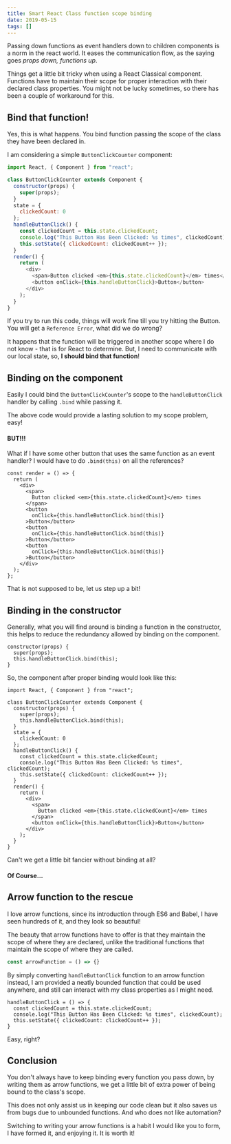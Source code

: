 ```yaml
---
title: Smart React Class function scope binding
date: 2019-05-15
tags: []
---
```


Passing down functions as event handlers down to children components is a norm in the react world. It eases the communication flow, as the saying goes _props down, functions up_.

Things get a little bit tricky when using a React Classical component. Functions have to maintain their scope for proper interaction with their declared class properties. You might not be lucky sometimes, so there has been a couple of workaround for this.

## Bind that function!

Yes, this is what happens. You bind function passing the scope of the class they have been declared in.

I am considering a simple `ButtonClickCounter` component:

```javascript
import React, { Component } from "react";

class ButtonClickCounter extends Component {
  constructor(props) {
    super(props);
  }
  state = {
    clickedCount: 0
  };
  handleButtonClick() {
    const clickedCount = this.state.clickedCount;
    console.log("This Button Has Been Clicked: %s times", clickedCount);
    this.setState({ clickedCount: clickedCount++ });
  }
  render() {
    return (
      <div>
        <span>Button clicked <em>{this.state.clickedCount}</em> times</span>
        <button onClick={this.handleButtonClick}>Button</button>
      </div>
    );
  }
}
```

If you try to run this code, things will work fine till you try hitting the Button. You will get a `Reference Error`, what did we do wrong?

It happens that the function will be triggered in another scope where I do not know - that is for React to determine. But, I need to communicate with our local state, so, **I should bind that function**!

## Binding on the component

Easily I could bind the `ButtonClickCounter`'s scope to the `handleButtonClick` handler by calling `.bind` while passing it.

The above code would provide a lasting solution to my scope problem, easy!

#### BUT!!!

What if I have some other button that uses the same function as an event handler? I would have to do `.bind(this)` on all the references?

```
const render = () => {
  return (
    <div>
      <span>
        Button clicked <em>{this.state.clickedCount}</em> times
      </span>
      <button 
        onClick={this.handleButtonClick.bind(this)}
      >Button</button>
      <button 
        onClick={this.handleButtonClick.bind(this)}
      >Button</button>
      <button 
        onClick={this.handleButtonClick.bind(this)}
      >Button</button>
    </div>
  );
};
```

That is not supposed to be, let us step up a bit!

## Binding in the constructor

Generally, what you will find around is binding a function in the constructor, this helps to reduce the redundancy allowed by binding on the component.

```
constructor(props) {
  super(props);
  this.handleButtonClick.bind(this);
}
```

So, the component after proper binding would look like this:

```
import React, { Component } from "react";

class ButtonClickCounter extends Component {
  constructor(props) {
    super(props);
    this.handleButtonClick.bind(this);
  }
  state = {
    clickedCount: 0
  };
  handleButtonClick() {
    const clickedCount = this.state.clickedCount;
    console.log("This Button Has Been Clicked: %s times", clickedCount);
    this.setState({ clickedCount: clickedCount++ });
  }
  render() {
    return (
      <div>
        <span>
          Button clicked <em>{this.state.clickedCount}</em> times
        </span>
        <button onClick={this.handleButtonClick}>Button</button>
      </div>
    );
  }
}
```

Can't we get a little bit fancier without binding at all?

#### Of Course...

## Arrow function to the rescue

I love arrow functions, since its introduction through ES6 and Babel, I have seen hundreds of it, and they look so beautiful!

The beauty that arrow functions have to offer is that they maintain the scope of where they are declared, unlike the traditional functions that maintain the scope of where they are called.

```javascript
const arrowFunction = () => {}
```

By simply converting `handleButtonClick` function to an arrow function instead, I am provided a neatly bounded function that could be used anywhere, and still can interact with my class properties as I might need.

```
handleButtonClick = () => {
  const clickedCount = this.state.clickedCount;
  console.log("This Button Has Been Clicked: %s times", clickedCount);
  this.setState({ clickedCount: clickedCount++ });
}
```

Easy, right?

## Conclusion

You don't always have to keep binding every function you pass down, by writing them as arrow functions, we get a little bit of extra power of being bound to the class's scope.

This does not only assist us in keeping our code clean but it also saves us from bugs due to unbounded functions. And who does not like automation?

Switching to writing your arrow functions is a habit I would like you to form, I have formed it, and enjoying it. It is worth it!